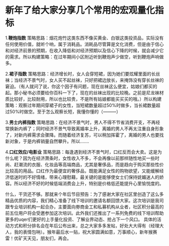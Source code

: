 # 新年了给大家分享几个常用的宏观量化指标

1.**鞭炮指数** 策略思路：烟花炮竹这类东西不像买黄金、白银这类投资品，实际没有任何使用价值，就听个响，属于消耗品。消耗品尽管算是文化消费，但是由于信心和对经济前景的预期，在收入降低和对经济预期以及信心下降的时候，就会减少它的需求。所以构建策略：在过年期间小区附近听到鞭炮声少做空，听到鞭炮声响做多。

2.**裙子指数** 策略思路：经济增长时，女人会穿短裙，因为她们要炫耀里面的长丝袜；当经济不景气时，女人买不起丝袜，只好把裙边放长，来掩饰没有穿长丝袜的窘迫。（有人就问了说，你这个因子有问题，现在丝袜这么便宜，姑娘们都买的起。那小秘书必须要给你百科一下了，现在的丝袜出现的比较晚。之前是尼龙袜材质比较好，比较耐用，所以也比较贵，不是所有姑娘都能买买买的哦。）所以构建策略：观察过年期间穿裙子的女性，当短裙数量超过50%时做多，当长裙数量超过50%时做空。至于怎么观察长短，我懂你懂的（*———*）

3.**男士内裤指数** 策略思路：在经济不景气时，男人不得不节省消费开支，不再经常换新内裤了；同时经济不景气导致离婚率上升，离婚的男人不再太注重自身形象了，对新内裤需求会骤降。而随着经济复苏，可以稍加挥霍了，离婚的男人也要找新对象，于是内裤销量自然攀升。所以.......

4.**口红效应/电影业** 策略思路：每逢遇到经济不景气时，口红反而会大卖。这是为什么呢？因为在经济萧条时，女性收入不多，不会再像以前那样随性地买一些时尚、赶潮流的衣服、化妆品等高端商品，尤其是奢侈品，而是趋向于购买那些性价比较高的用品。口红作为最便宜的奢侈品，既能满足女性的购物欲望，又能缓解经济低迷时的不好情绪，带来心理慰藉，最关键的是能够使女士们保持妩媚迷人的娇容。所以经济不好的时候低端消费会上升，特别是价格低还能提升心里愉悦度的。

什么，干货还不够。那就来个年后节目预告：为了感谢大家在社区里创造了这么多精品优质的内容，我们精心准备了线下培训的邀请名额回馈大家。这次培训是我司跟专业培训机构一起合办，主要面向劵商金工和私募机构从业者，社区积分最高的前五位用户将会受邀参加这次培训。此外我们还推出了一系列免费的线下培训帮助更多的uqer们更好的上手量化投资、了解业界动态、抢占下一个风口。
具体的活动方式和积分排名会在年后公布出来，总之大家多多发帖，好处大大得有（经理大人，我的表情包呐）。猴年最后水一贴，祝大家圆满如意，万事顺心，新年猴赛雷！优矿天天见，朋友们，再会。